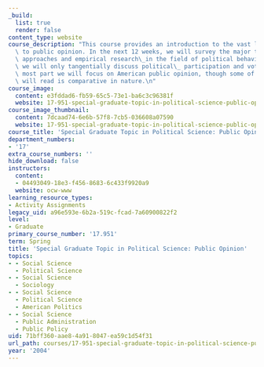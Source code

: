 ```yaml
---
_build:
  list: true
  render: false
content_type: website
course_description: "This course provides an introduction to the vast literature devoted\
  \ to public opinion. In the next 12 weeks, we will survey the major theoretical\
  \ approaches and empirical research\_in the field of political behavior (though\
  \ we will only tangentially discuss political\_ participation and voting). For the\
  \ most part we will focus on American public opinion, though some of the work we\
  \ will read is comparative in nature.\n"
course_image:
  content: e3fddad6-fb59-65c5-73e1-ba6c3c96381f
  website: 17-951-special-graduate-topic-in-political-science-public-opinion-spring-2004
course_image_thumbnail:
  content: 7dcaad74-6e6b-57f8-7cb5-036608a07590
  website: 17-951-special-graduate-topic-in-political-science-public-opinion-spring-2004
course_title: 'Special Graduate Topic in Political Science: Public Opinion'
department_numbers:
- '17'
extra_course_numbers: ''
hide_download: false
instructors:
  content:
  - 04493049-18e3-f456-8683-6c433f9920a9
  website: ocw-www
learning_resource_types:
- Activity Assignments
legacy_uid: a96e593e-6b2a-519c-fcad-7a60900822f2
level:
- Graduate
primary_course_number: '17.951'
term: Spring
title: 'Special Graduate Topic in Political Science: Public Opinion'
topics:
- - Social Science
  - Political Science
- - Social Science
  - Sociology
- - Social Science
  - Political Science
  - American Politics
- - Social Science
  - Public Administration
  - Public Policy
uid: 71bff360-aae8-4a91-8047-ea59c1d54f31
url_path: courses/17-951-special-graduate-topic-in-political-science-public-opinion-spring-2004
year: '2004'
---
```

